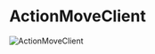 # ActionMoveClient

![ActionMoveClient](https://user-images.githubusercontent.com/94842027/179336982-8d451099-5120-4af9-9f75-a5b37c990b9d.png)
